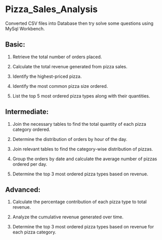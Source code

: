 # Pizza_Sales_Analysis

Converted CSV files into Database then try solve some questions using MySql Workbench.

## Basic:

1. Retrieve the total number of orders placed.

2. Calculate the total revenue generated from pizza sales.

3. Identify the highest-priced pizza.

4. Identify the most common pizza size ordered.

5. List the top 5 most ordered pizza types along with their quantities.

## Intermediate:

1. Join the necessary tables to find the total quantity of each pizza category ordered.

2. Determine the distribution of orders by hour of the day.

3. Join relevant tables to find the category-wise distribution of pizzas.

4. Group the orders by date and calculate the average number of pizzas ordered per day.

5. Determine the top 3 most ordered pizza types based on revenue.

## Advanced:

1. Calculate the percentage contribution of each pizza type to total revenue.

2. Analyze the cumulative revenue generated over time.

3. Determine the top 3 most ordered pizza types based on revenue for each pizza category.
